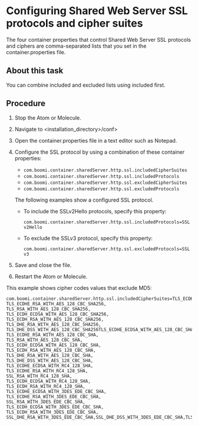 # Configuring Shared Web Server SSL protocols and cipher suites 

<head>
  <meta name="guidename" content="Integration"/>
  <meta name="context" content="GUID-ebafef2f-ee35-4ad2-8ae0-3f3ae07e8768"/>
</head>


The four container properties that control Shared Web Server SSL protocols and ciphers are comma-separated lists that you set in the container.properties file.

## About this task

You can combine included and excluded lists using included first.

## Procedure

1.  Stop the Atom or Molecule.

2.  Navigate to \<installation\_directory\>/conf\>

3.  Open the container.properties file in a text editor such as Notepad.

4.  Configure the SSL protocol by using a combination of these container properties:

    -   `com.boomi.container.sharedServer.http.ssl.includedCipherSuites`
    -   `com.boomi.container.sharedServer.http.ssl.includedProtocols`
    -   `com.boomi.container.sharedServer.http.ssl.excludedCipherSuites`
    -   `com.boomi.container.sharedServer.http.ssl.excludedProtocols`

    The following examples show a configured SSL protocol.

    -   To include the SSLv2Hello protocols, specify this property:

        `com.boomi.container.sharedServer.http.ssl.includedProtocols=SSLv2Hello`


    -   To exclude the SSLv3 protocol, specify this property:

        `com.boomi.container.sharedServer.http.ssl.excludedProtocols=SSLv3`


5.  Save and close the file.

6.  Restart the Atom or Molecule.


This example shows cipher codes values that exclude MD5:

```
com.boomi.container.sharedServer.http.ssl.includedCipherSuites=TLS_ECDHE_ECDSA_WITH_AES_128_CBC_SHA256,
TLS_ECDHE_RSA_WITH_AES_128_CBC_SHA256,
TLS_RSA_WITH_AES_128_CBC_SHA256,
TLS_ECDH_ECDSA_WITH_AES_128_CBC_SHA256,
TLS_ECDH_RSA_WITH_AES_128_CBC_SHA256,
TLS_DHE_RSA_WITH_AES_128_CBC_SHA256,
TLS_DHE_DSS_WITH_AES_128_CBC_SHA256TLS_ECDHE_ECDSA_WITH_AES_128_CBC_SHA,
TLS_ECDHE_RSA_WITH_AES_128_CBC_SHA,
TLS_RSA_WITH_AES_128_CBC_SHA,
TLS_ECDH_ECDSA_WITH_AES_128_CBC_SHA,
TLS_ECDH_RSA_WITH_AES_128_CBC_SHA,
TLS_DHE_RSA_WITH_AES_128_CBC_SHA,
TLS_DHE_DSS_WITH_AES_128_CBC_SHA,
TLS_ECDHE_ECDSA_WITH_RC4_128_SHA,
TLS_ECDHE_RSA_WITH_RC4_128_SHA,
SSL_RSA_WITH_RC4_128_SHA,
TLS_ECDH_ECDSA_WITH_RC4_128_SHA,
TLS_ECDH_RSA_WITH_RC4_128_SHA,
TLS_ECDHE_ECDSA_WITH_3DES_EDE_CBC_SHA,
TLS_ECDHE_RSA_WITH_3DES_EDE_CBC_SHA,
SSL_RSA_WITH_3DES_EDE_CBC_SHA,
TLS_ECDH_ECDSA_WITH_3DES_EDE_CBC_SHA,
TLS_ECDH_RSA_WITH_3DES_EDE_CBC_SHA,
SSL_DHE_RSA_WITH_3DES_EDE_CBC_SHA,SSL_DHE_DSS_WITH_3DES_EDE_CBC_SHA,TLS_EMPTY_RENEGOTIATION_INFO_SCSV
```